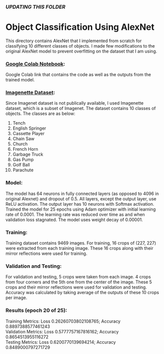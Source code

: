 ### *UPDATING THIS FOLDER* ###
# Object Classification Using AlexNet

This directory contains AlexNet that I implemented from scratch for classifying 10 different classes of objects. I made few modifications to the original AlexNet model to prevent overfitting on the dataset that I am using.

### [Google Colab Notebook](https://colab.research.google.com/drive/1WTPqnMhtksuRtFHIKObAgOBVREBihGs5?usp=sharing): 
Google Colab link that contains the code as well as the outputs from the trained model.

### [Imagenette Dataset](https://github.com/fastai/imagenette): 
Since Imagenet dataset is not publically available, I used Imagenette dataset, which is a subset of Imagenet. The dataset contains 10 classes of objects. The classes are as below:
1) Tench
2) English Springer
3) Cassette Player
4) Chain Saw
5) Church
6) French Horn
7) Garbage Truck
8) Gas Pump
9) Golf Ball
10) Parachute


### Model:
The model has 64 neurons in fully connected layers (as opposed to 4096 in original Alexnet) and dropout of 0.5. All layers, except the output layer, use ReLU activation. The output layer has 10 neurons with Softmax activation.
Trained the model for 25 epochs using Adam optimizer with initial learning rate of 0.0001. The learning rate was reduced over time as and when validation loss stagnated. The model uses weight decay of 0.00001.


### Training:
Training dataset contains 9469 images. For training, 16 crops of (227, 227) were extracted from each training image. These 16 crops along with their mirror reflections were used for training.


### Validation and Testing:
For validation and testing, 5 crops were taken from each image. 4 crops from four corners and the 5th one from the center of the image. These 5 crops and their mirror reflections were used for validation and testing. Accuracy was calculated by taking average of the outputs of these 10 crops per image.


### Results (epoch 20 of 25): <br/>
Training Metrics: Loss 0.26260703802108765; Accuracy 0.8897388577461243 <br/>
Validation Metrics: Loss 0.5777757167816162; Accuracy 0.8654513955116272 <br/>
Testing Metrics: Loss 0.6200770139694214; Accuracy 0.8489000797271729 <br/>
